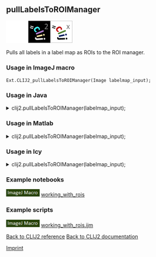## pullLabelsToROIManager
<img src="images/mini_empty_logo.png"/><img src="images/mini_clij2_logo.png"/><img src="images/mini_clijx_logo.png"/>

Pulls all labels in a label map as ROIs to the ROI manager.

### Usage in ImageJ macro
```
Ext.CLIJ2_pullLabelsToROIManager(Image labelmap_input);
```


### Usage in Java


<details>

<summary>
clij2.pullLabelsToROIManager(labelmap_input);
</summary>
<pre class="highlight">// init CLIJ and GPU
import net.haesleinhuepf.clij2.CLIJ2;
import net.haesleinhuepf.clij.clearcl.ClearCLBuffer;
CLIJ2 clij2 = CLIJ2.getInstance();

// get input parameters
ClearCLBuffer labelmap_input = clij2.push(labelmap_inputImagePlus);
</pre>

<pre class="highlight">
// Execute operation on GPU
clij2.pullLabelsToROIManager(labelmap_input);
</pre>

<pre class="highlight">
//show result

// cleanup memory on GPU
clij2.release(labelmap_input);
</pre>

</details>



### Usage in Matlab


<details>

<summary>
clij2.pullLabelsToROIManager(labelmap_input);
</summary>
<pre class="highlight">% init CLIJ and GPU
clij2 = init_clatlab();

% get input parameters
labelmap_input = clij2.pushMat(labelmap_input_matrix);
</pre>

<pre class="highlight">
% Execute operation on GPU
clij2.pullLabelsToROIManager(labelmap_input);
</pre>

<pre class="highlight">
% show result

% cleanup memory on GPU
clij2.release(labelmap_input);
</pre>

</details>



### Usage in Icy


<details>

<summary>
clij2.pullLabelsToROIManager(labelmap_input);
</summary>
<pre class="highlight">// init CLIJ and GPU
importClass(net.haesleinhuepf.clicy.CLICY);
importClass(Packages.icy.main.Icy);

clij2 = CLICY.getInstance();

// get input parameters
labelmap_input_sequence = getSequence();labelmap_input = clij2.pushSequence(labelmap_input_sequence);
</pre>

<pre class="highlight">
// Execute operation on GPU
clij2.pullLabelsToROIManager(labelmap_input);
</pre>

<pre class="highlight">
// show result

// cleanup memory on GPU
clij2.release(labelmap_input);
</pre>

</details>





### Example notebooks
<a href="https://clij.github.io/clij2-docs/md/working_with_rois"><img src="images/language_macro.png" height="20"/></a> [working_with_rois](https://clij.github.io/clij2-docs/md/working_with_rois)  




### Example scripts
<a href="https://github.com/clij/clij2-docs/blob/master/src/main/macro/working_with_rois.ijm"><img src="images/language_macro.png" height="20"/></a> [working_with_rois.ijm](https://github.com/clij/clij2-docs/blob/master/src/main/macro/working_with_rois.ijm)  


[Back to CLIJ2 reference](https://clij.github.io/clij2-docs/reference)
[Back to CLIJ2 documentation](https://clij.github.io/clij2-docs)

[Imprint](https://clij.github.io/imprint)
